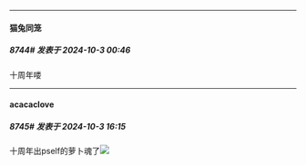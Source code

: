 ﻿
*****

####  猫兔同笼  
##### 8744#       发表于 2024-10-3 00:46

十周年喽


*****

####  acacaclove  
##### 8745#       发表于 2024-10-3 16:15

十周年出pself的萝卜魂了<img src="https://static.saraba1st.com/image/smiley/face2017/138.png" referrerpolicy="no-referrer">

